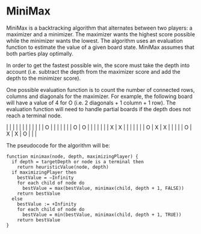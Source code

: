 # MiniMax

MiniMax is a backtracking algorithm that alternates between two players: a
maximizer and a minimizer. The maximizer wants the highest score possible while
the minimizer wants the lowest. The algorithm uses an evaluation function to
estimate the value of a given board state. MiniMax assumes that both parties
play optimally.

In order to get the fastest possible win, the score must take the depth into
account (i.e. subtract the depth from the maximizer score and add the depth to
the minimizer score).

One possible evaluation function is to count the number of connected rows,
columns and diagonals for the maximizer. For example, the following board will
have a value of 4 for O (i.e. 2 diagonals + 1 column + 1 row). The evaluation
function will need to handle partial boards if the depth does not reach a
terminal node.

|   |   |   |   |   |  |   |
|   |   |   | O |   |  |   |
|   |   | O | O |   |  |   |
|   |   | X | X |   |  |   |
|   |   | O | X | X |  |   |
|   | O | X | X | O |  |   |

The pseudocode for the algorithm will be:

```
function minimax(node, depth, maximizingPlayer) {
  if depth = targetDepth or node is a terminal then
    return heuristicValue(node, depth)
  if maximizingPlayer then
    bestValue = −Infinity
    for each child of node do
      bestValue = max(bestValue, minimax(child, depth + 1, FALSE))
    return bestValue
  else
    bestValue := +Infinity
    for each child of node do
      bestValue = min(bestValue, minimax(child, depth + 1, TRUE))
    return bestValue
}
```
